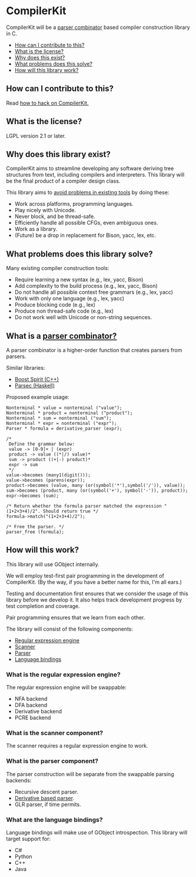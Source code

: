 CompilerKit
===========
CompilerKit will be a [parser combinator](#what-is-a-parser-combinator) based compiler construction library in C.

- [How can I contribute to this?](#how-can-i-contribute-to-this)
- [What is the license?](#what-is-the-license)
- [Why does this exist?](#why-does-this-library-exist)
- [What problems does this solve?](#what-problems-does-this-library-solve)
- [How will this library work?](#how-will-this-work)

## How can I contribute to this?
Read [how to hack on CompilerKit.](HACKING.md)

## What is the license?
LGPL version 2.1 or later.

## Why does this library exist?
CompilerKit aims to streamline developing any software deriving tree structures from text, including compilers and interpreters.
This library will be the final product of a compiler design class.

This library aims to [avoid problems in existing tools](#what-problems-does-this-library-solve) by doing these:

- Work across platforms, programming languages.
- Play nicely with Unicode.
- Never block, and be thread-safe.
- Efficiently handle all possible CFGs, even ambiguous ones.
- Work as a library.
- (Future) be a drop in replacement for Bison, yacc, lex, etc.

## What problems does this library solve?
Many existing compiler construction tools:

- Require learning a new syntax (e.g., lex, yacc, Bison)
- Add complexity to the build process (e.g., lex, yacc, Bison)
- Do not handle all possible context free grammars (e.g., lex, yacc)
- Work with only one language (e.g., lex, yacc)
- Produce blocking code (e.g., lex)
- Produce non thread-safe code (e.g., lex)
- Do not work well with Unicode or non-string sequences.

## What is a [parser combinator?](http://en.wikipedia.org/wiki/Parser_combinator)
A parser combinator is a higher-order function that creates parsers from parsers.

Similar libraries:

- [Boost Spirit (C++)](http://boost-spirit.com/home/)
- [Parsec (Haskell)](http://www.haskell.org/haskellwiki/Parsec)

Proposed example usage:

    Nonterminal * value = nonterminal ("value");
    Nonterminal * product = nonterminal ("product");
    Nonterminal * sum = nonterminal ("sum");
    Nonterminal * expr = nonterminal ("expr");
    Parser * formula = derivative_parser (expr);
    
    /*
     Define the grammar below:
     value -> [0-9]+ | (expr)
     product -> value ((*|/) value)*
     sum -> product ((+|-) product)*
     expr -> sum
     */
    value->becomes (many1(digit()));
    value->becomes (parens(expr));
    product->becomes (value, many (or(symbol('*'),symbol('/')), value));
    sum->becomes (product, many (or(symbol('+'), symbol('-')), product));
    expr->becomes (sum);
    
    /* Return whether the formula parser matched the expression "(1+2+3+4)/2". Should return true */
    formula->match("(1+2+3+4)/2");
    
    /* Free the parser. */
    parser_free (formula);

## How will this work?
This library will use GObject internally.

We will employ test-first pair programming in the development of CompilerKit. (By the way, if you have a better name for this, I'm all ears.)

Testing and documentation first ensures that we consider the usage of this library before we develop it. It also helps track development progress by test completion and coverage.

Pair programming ensures that we learn from each other.

The library will consist of the following components:

- [Regular expression engine](#what-is-the-regular-expression-engine)
- [Scanner](#what-is-the-scanner-component)
- [Parser](#what-is-the-parser-component)
- [Language bindings](#what-are-the-language-bindings)

### What is the regular expression engine?
The regular expression engine will be swappable:

- NFA backend
- DFA backend
- Derivative backend
- PCRE backend

### What is the scanner component?
The scanner requires a regular expression engine to work.

### What is the parser component?
The parser construction will be separate from the swappable parsing backends:

- Recursive descent parser.
- [Derivative based parser](http://matt.might.net/articles/parsing-with-derivatives/).
- GLR parser, if time permits.

### What are the language bindings?
Language bindings will make use of GObject introspection. This library will target support for:

- C#
- Python
- C++
- Java

